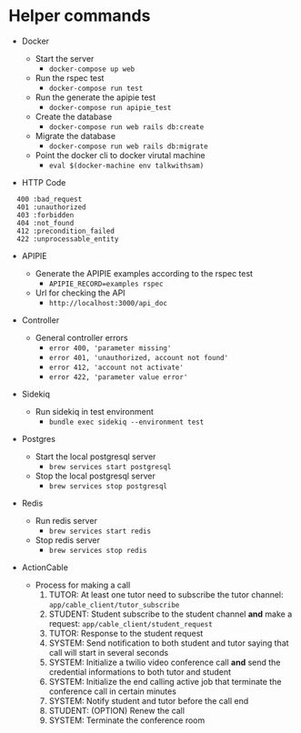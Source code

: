 # Helper commands

- Docker
  - Start the server
    - `docker-compose up web`
  - Run the rspec test
    - `docker-compose run test`
  - Run the generate the apipie test
    - `docker-compose run apipie_test`
  - Create the database
    - `docker-compose run web rails db:create`
  - Migrate the database
    - `docker-compose run web rails db:migrate`
  - Point the docker cli to docker virutal machine
    - `eval $(docker-machine env talkwithsam)`

- HTTP Code

```
  400 :bad_request
  401 :unauthorized
  403 :forbidden
  404 :not_found
  412 :precondition_failed
  422 :unprocessable_entity
```

- APIPIE
  - Generate the APIPIE examples according to the rspec test
    - `APIPIE_RECORD=examples rspec`
  - Url for checking the API
    - `http://localhost:3000/api_doc`

- Controller
  - General controller errors
    - `error 400, 'parameter missing'`
    - `error 401, 'unauthorized, account not found'`
    - `error 412, 'account not activate'`
    - `error 422, 'parameter value error'`

- Sidekiq
  - Run sidekiq in test environment
    - `bundle exec sidekiq --environment test`

- Postgres
  - Start the local postgresql server
    - `brew services start postgresql`
  - Stop the local postgresql server
    - `brew services stop postgresql`

- Redis
  - Run redis server
    - `brew services start redis`
  - Stop redis server
    - `brew services stop redis`

- ActionCable
  - Process for making a call
    1. TUTOR: At least one tutor need to subscribe the tutor channel: `app/cable_client/tutor_subscribe`
    2. STUDENT: Student subscribe to the student channel **and** make a request: `app/cable_client/student_request`
    3. TUTOR: Response to the student request
    4. SYSTEM: Send notification to both student and tutor saying that call will start in several seconds
    4. SYSTEM: Initialize a twilio video conference call **and** send the credential informations to both tutor and student
    5. SYSTEM: Initialize the end calling active job that terminate the conference call in certain minutes
    6. SYSTEM: Notify student and tutor before the call end
    7. STUDENT: (OPTION) Renew the call
    8. SYSTEM: Terminate the conference room


